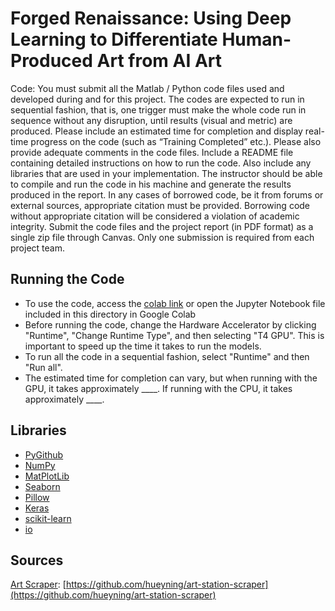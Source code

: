 # Forged Renaissance: Using Deep Learning to Differentiate Human-Produced Art from AI Art

Code: You must submit all the Matlab / Python code files used and developed during and for this
project. The codes are expected to run in sequential fashion, that is, one trigger must make the
whole code run in sequence without any disruption, until results (visual and metric) are produced.
Please include an estimated time for completion and display real-time progress on the code (such
as “Training Completed” etc.). Please also provide adequate comments in the code files.
Include a README file containing detailed instructions on how to run the code. Also include any
libraries that are used in your implementation. The instructor should be able to compile and run
the code in his machine and generate the results produced in the report.
In any cases of borrowed code, be it from forums or external sources, appropriate citation must be
provided. Borrowing code without appropriate citation will be considered a violation of academic
integrity.
Submit the code files and the project report (in PDF format) as a single zip file through Canvas.
Only one submission is required from each project team.
## Running the Code
- To use the code, access the [colab link](https://colab.research.google.com/drive/17TpZHDxVt-a_7xMHO3de7HSe7-MSggi1?usp=sharing) or open the Jupyter Notebook file included in this directory in Google Colab
- Before running the code, change the Hardware Accelerator by clicking "Runtime", "Change Runtime Type", and then selecting "T4 GPU". This is important to speed up the time it takes to run the models.
- To run all the code in a sequential fashion, select "Runtime" and then "Run all".
- The estimated time for completion can vary, but when running with the GPU, it takes approximately ____. If running with the CPU, it takes approximately ____.

## Libraries
- [PyGithub](https://pygithub.readthedocs.io/en/latest/introduction.html)
- [NumPy](https://numpy.org/)
- [MatPlotLib](https://matplotlib.org/)
- [Seaborn](https://seaborn.pydata.org/)
- [Pillow](https://pypi.org/project/Pillow/)
- [Keras](https://www.tensorflow.org/guide/keras)
- [scikit-learn](https://scikit-learn.org/stable/)
- [io](https://docs.python.org/3/library/io.html)

## Sources
[Art Scraper](data-parsing/artstation_scraper.py): [https://github.com/hueyning/art-station-scraper](https://github.com/hueyning/art-station-scraper)
